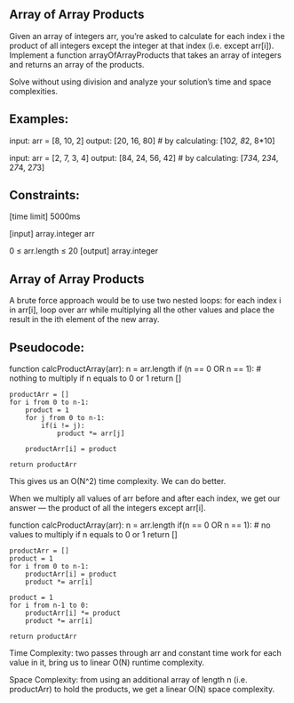 ## Array of Array Products
Given an array of integers arr, you’re asked to calculate for each index i the product of all integers except the integer at that index (i.e. except arr[i]). Implement a function arrayOfArrayProducts that takes an array of integers and returns an array of the products.

Solve without using division and analyze your solution’s time and space complexities.

## Examples:

input:  arr = [8, 10, 2]
output: [20, 16, 80] # by calculating: [10*2, 8*2, 8*10]

input:  arr = [2, 7, 3, 4]
output: [84, 24, 56, 42] # by calculating: [7*3*4, 2*3*4, 2*7*4, 2*7*3]
## Constraints:

[time limit] 5000ms

[input] array.integer arr

0 ≤ arr.length ≤ 20
[output] array.integer


## Array of Array Products
A brute force approach would be to use two nested loops: for each index i in arr[i], loop over arr while multiplying all the other values and place the result in the ith element of the new array.

## Pseudocode:

function calcProductArray(arr):
    n = arr.length
    if (n == 0 OR n == 1):
        # nothing to multiply if n equals to 0 or 1
        return []

    productArr = []
    for i from 0 to n-1:
        product = 1
        for j from 0 to n-1:
            if(i != j):
                product *= arr[j]

        productArr[i] = product

    return productArr
This gives us an O(N^2) time complexity. We can do better.

When we multiply all values of arr before and after each index, we get our answer — the product of all the integers except arr[i].

function calcProductArray(arr):
    n = arr.length
    if(n == 0 OR n == 1):
        # no values to multiply if n equals to 0 or 1
        return []

    productArr = []
    product = 1
    for i from 0 to n-1:
        productArr[i] = product
        product *= arr[i]

    product = 1
    for i from n-1 to 0:
        productArr[i] *= product
        product *= arr[i]

    return productArr
Time Complexity: two passes through arr and constant time work for each value in it, bring us to linear O(N) runtime complexity.

Space Complexity: from using an additional array of length n (i.e. productArr) to hold the products, we get a linear O(N) space complexity.
